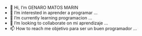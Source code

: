 - 👋 Hi, I’m GENARO MATOS MARIN
- 👀 I’m interested in aprender a programar ...
- 🌱 I’m currently learning programacion ...
- 💞️ I’m looking to collaborate on mi aprendizaje ...
- 📫 How to reach me objetivo para ser un buen programador ...

<!---
GENAROMATOSMARIN/GENAROMATOSMARIN is a ✨ special ✨ repository because its `README.md` (this file) appears on your GitHub profile.
You can click the Preview link to take a look at your changes.
--->

